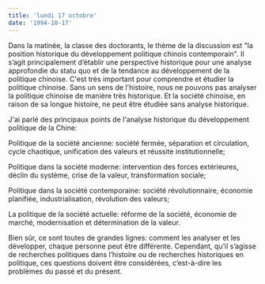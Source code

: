 ```yaml
---
title: 'lundi 17 octobre'
date: '1994-10-17'
---
```


Dans la matinée, la classe des doctorants, le thème de la discussion est "la position historique du développement politique chinois contemporain". Il s’agit principalement d’établir une perspective historique pour une analyse approfondie du statu quo et de la tendance au développement de la politique chinoise. C'est très important pour comprendre et étudier la politique chinoise. Sans un sens de l'histoire, nous ne pouvons pas analyser la politique chinoise de manière très historique. Et la société chinoise, en raison de sa longue histoire, ne peut être étudiée sans analyse historique.

J'ai parlé des principaux points de l'analyse historique du développement politique de la Chine:

Politique de la société ancienne: société fermée, séparation et circulation, cycle chaotique, unification des valeurs et réussite institutionnelle;

Politique dans la société moderne: intervention des forces extérieures, déclin du système, crise de la valeur, transformation sociale;

Politique dans la société contemporaine: société révolutionnaire, économie planifiée, industrialisation, révolution des valeurs;

La politique de la société actuelle: réforme de la société, économie de marché, modernisation et détermination de la valeur.

Bien sûr, ce sont toutes de grandes lignes: comment les analyser et les développer, chaque personne peut être différente. Cependant, qu’il s’agisse de recherches politiques dans l’histoire ou de recherches historiques en politique, ces questions doivent être considérées, c’est-à-dire les problèmes du passé et du présent.

